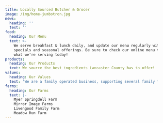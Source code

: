 ```yaml
---
title: Locally Sourced Butcher & Grocer
image: /img/home-jumbotron.jpg
news:
  heading: ''
  text: ''
food:
  heading: Our Menu
  text: >-
    We serve breakfast & lunch daily, and update our menu regularly with
    specials and seasonal offerings. Be sure to check our online menu to see
    what we're serving today!
products:
  heading: Our Products
  text: We source the best ingredients Lancaster County has to offer!
values:
  heading: Our Values
  text: 'We are a family operated business, supporting several family farms.'
farms:
  heading: Our Farms
  text: |-
    Myer Springdell Farm
    Mirror Image Farms
    Livengood Family Farm
    Meadow Run Farm
---
```


